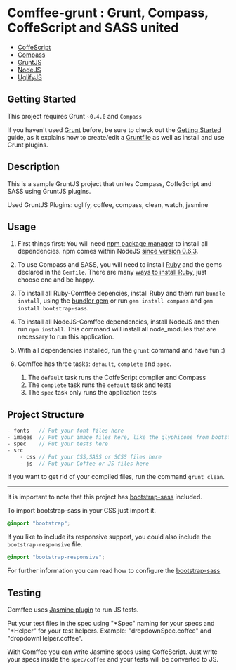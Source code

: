 # Comffee-grunt : Grunt, Compass, CoffeScript and SASS united

- [CoffeScript](https://github.com/jashkenas/coffee-script)
- [Compass](https://github.com/chriseppstein/compass)
- [GruntJS](http://gruntjs.com/)
- [NodeJS](http://nodejs.org/)
- [UglifyJS](https://github.com/mishoo/UglifyJS)

## Getting Started

This project requires Grunt `~0.4.0` and `Compass`

If you haven't used [Grunt](http://gruntjs.com/) before, be sure to check out the [Getting Started](http://gruntjs.com/getting-started) guide, as it explains how to create/edit a [Gruntfile](http://gruntjs.com/sample-gruntfile) as well as install and use Grunt plugins.

## Description

This is a sample GruntJS project that unites Compass, CoffeScript and SASS using GruntJS plugins.

Used GruntJS Plugins: uglify, coffee, compass, clean, watch, jasmine

## Usage

1. First things first: You will need [npm package manager](https://npmjs.org/) to install all dependencies. npm comes within NodeJS [since version 0.6.3](http://blog.nodejs.org/2011/11/25/node-v0-6-3/).

1. To use Compass and SASS, you will need to install [Ruby](http://www.ruby-lang.org/) and the gems declared in the `Gemfile`. There are many [ways to install Ruby](http://www.ruby-lang.org/en/downloads/), just choose one and be happy.

1. To install all Ruby-Comffee depencies, install Ruby and them run `bundle install`, using the [bundler gem](http://gembundler.com/) or run `gem install compass` and `gem install bootstrap-sass`.

1. To install all NodeJS-Comffee dependencies, install NodeJS and then run `npm install`. This command will install all node_modules that are necessary to run this application.

1. With all dependencies installed, run the `grunt` command and have fun :)

1. Comffee has three tasks: `default`, `complete` and `spec`. 
	1. The `default` task runs the CoffeScript compiler and Compass
	1. The `complete` task runs the `default` task and tests
	1. The `spec` task only runs the application tests

## Project Structure

```js
- fonts   // Put your font files here
- images  // Put your image files here, like the glyphicons from bootstrap
- spec    // Put your tests here
- src 
	- css // Put your CSS,SASS or SCSS files here
	- js  // Put your Coffee or JS files here
```

If you want to get rid of your compiled files, run the command `grunt clean`.

-------------------------------------

It is important to note that this project has [bootstrap-sass](https://github.com/thomas-mcdonald/bootstrap-sass) included.

To import bootstrap-sass in your CSS just import it.

```css
@import "bootstrap";
```

If you like to include its responsive support, you could also include the `bootstrap-responsive` file.

```css
@import "bootstrap-responsive";
```

For further information you can read how to configure the [bootstrap-sass](https://github.com/thomas-mcdonald/bootstrap-sass/#css)

## Testing

Comffee uses [Jasmine plugin](https://github.com/gruntjs/grunt-contrib-jasmine) to run JS tests. 

Put your test files in the spec using "\*Spec" naming for your specs and "\*Helper" for your test helpers. Example: "dropdownSpec.coffee" and "dropdownHelper.coffee".

With Comffee you can write Jasmine specs using CoffeScript. Just write your specs inside the `spec/coffee` and your tests will be converted to JS.
